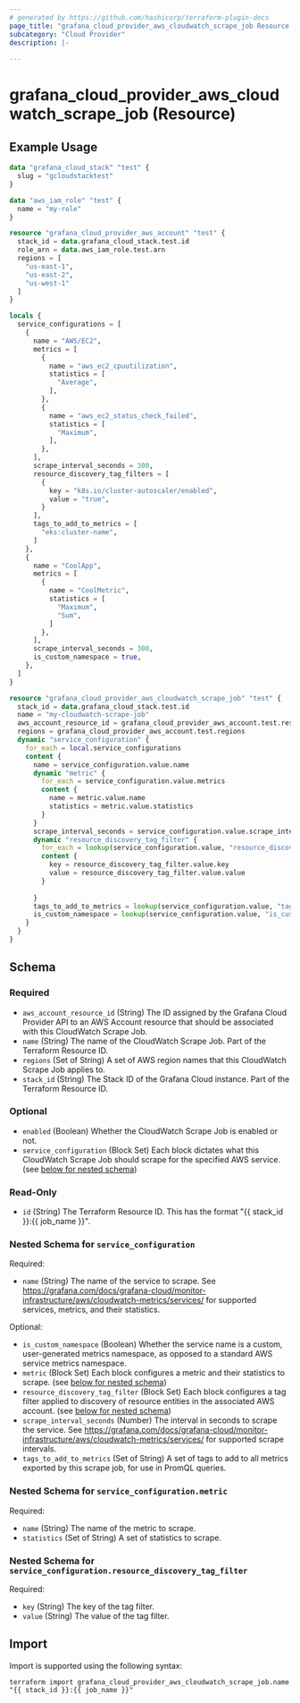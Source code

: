 ```yaml
---
# generated by https://github.com/hashicorp/terraform-plugin-docs
page_title: "grafana_cloud_provider_aws_cloudwatch_scrape_job Resource - terraform-provider-grafana"
subcategory: "Cloud Provider"
description: |-
  
---
```


# grafana_cloud_provider_aws_cloudwatch_scrape_job (Resource)



## Example Usage

```terraform
data "grafana_cloud_stack" "test" {
  slug = "gcloudstacktest"
}

data "aws_iam_role" "test" {
  name = "my-role"
}

resource "grafana_cloud_provider_aws_account" "test" {
  stack_id = data.grafana_cloud_stack.test.id
  role_arn = data.aws_iam_role.test.arn
  regions = [
    "us-east-1",
    "us-east-2",
    "us-west-1"
  ]
}

locals {
  service_configurations = [
    {
      name = "AWS/EC2",
      metrics = [
        {
          name = "aws_ec2_cpuutilization",
          statistics = [
            "Average",
          ],
        },
        {
          name = "aws_ec2_status_check_failed",
          statistics = [
            "Maximum",
          ],
        },
      ],
      scrape_interval_seconds = 300,
      resource_discovery_tag_filters = [
        {
          key = "k8s.io/cluster-autoscaler/enabled",
          value = "true",
        }
      ],
      tags_to_add_to_metrics = [
        "eks:cluster-name",
      ]
    },
    {
      name = "CoolApp",
      metrics = [
        {
          name = "CoolMetric",
          statistics = [
            "Maximum",
            "Sum",
          ]
        },
      ],
      scrape_interval_seconds = 300,
      is_custom_namespace = true,
    },
  ]
}

resource "grafana_cloud_provider_aws_cloudwatch_scrape_job" "test" {
  stack_id = data.grafana_cloud_stack.test.id
  name = "my-cloudwatch-scrape-job"
  aws_account_resource_id = grafana_cloud_provider_aws_account.test.resource_id
  regions = grafana_cloud_provider_aws_account.test.regions
  dynamic "service_configuration" {
    for_each = local.service_configurations
    content {
      name = service_configuration.value.name
      dynamic "metric" {
        for_each = service_configuration.value.metrics
        content {
          name = metric.value.name
          statistics = metric.value.statistics
        }
      }
      scrape_interval_seconds = service_configuration.value.scrape_interval_seconds
      dynamic "resource_discovery_tag_filter" {
        for_each = lookup(service_configuration.value, "resource_discovery_tag_filters", [])
        content {
          key = resource_discovery_tag_filter.value.key
          value = resource_discovery_tag_filter.value.value
        }
      
      }
      tags_to_add_to_metrics = lookup(service_configuration.value, "tags_to_add_to_metrics", [])
      is_custom_namespace = lookup(service_configuration.value, "is_custom_namespace", false)
    }
  }
}
```

<!-- schema generated by tfplugindocs -->
## Schema

### Required

- `aws_account_resource_id` (String) The ID assigned by the Grafana Cloud Provider API to an AWS Account resource that should be associated with this CloudWatch Scrape Job.
- `name` (String) The name of the CloudWatch Scrape Job. Part of the Terraform Resource ID.
- `regions` (Set of String) A set of AWS region names that this CloudWatch Scrape Job applies to.
- `stack_id` (String) The Stack ID of the Grafana Cloud instance. Part of the Terraform Resource ID.

### Optional

- `enabled` (Boolean) Whether the CloudWatch Scrape Job is enabled or not.
- `service_configuration` (Block Set) Each block dictates what this CloudWatch Scrape Job should scrape for the specified AWS service. (see [below for nested schema](#nestedblock--service_configuration))

### Read-Only

- `id` (String) The Terraform Resource ID. This has the format "{{ stack_id }}:{{ job_name }}".

<a id="nestedblock--service_configuration"></a>
### Nested Schema for `service_configuration`

Required:

- `name` (String) The name of the service to scrape. See https://grafana.com/docs/grafana-cloud/monitor-infrastructure/aws/cloudwatch-metrics/services/ for supported services, metrics, and their statistics.

Optional:

- `is_custom_namespace` (Boolean) Whether the service name is a custom, user-generated metrics namespace, as opposed to a standard AWS service metrics namespace.
- `metric` (Block Set) Each block configures a metric and their statistics to scrape. (see [below for nested schema](#nestedblock--service_configuration--metric))
- `resource_discovery_tag_filter` (Block Set) Each block configures a tag filter applied to discovery of resource entities in the associated AWS account. (see [below for nested schema](#nestedblock--service_configuration--resource_discovery_tag_filter))
- `scrape_interval_seconds` (Number) The interval in seconds to scrape the service. See https://grafana.com/docs/grafana-cloud/monitor-infrastructure/aws/cloudwatch-metrics/services/ for supported scrape intervals.
- `tags_to_add_to_metrics` (Set of String) A set of tags to add to all metrics exported by this scrape job, for use in PromQL queries.

<a id="nestedblock--service_configuration--metric"></a>
### Nested Schema for `service_configuration.metric`

Required:

- `name` (String) The name of the metric to scrape.
- `statistics` (Set of String) A set of statistics to scrape.


<a id="nestedblock--service_configuration--resource_discovery_tag_filter"></a>
### Nested Schema for `service_configuration.resource_discovery_tag_filter`

Required:

- `key` (String) The key of the tag filter.
- `value` (String) The value of the tag filter.

## Import

Import is supported using the following syntax:

```shell
terraform import grafana_cloud_provider_aws_cloudwatch_scrape_job.name "{{ stack_id }}:{{ job_name }}"
```
